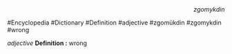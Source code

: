 
<div align="right"><i>zgomykdin</i></div>

#Encyclopedia #Dictionary #Definition #adjective #zgomükdin #zgomykdin #wrong

*adjective*
**Definition :** wrong